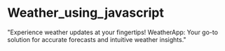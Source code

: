 # Weather_using_javascript
"Experience weather updates at your fingertips! WeatherApp: Your go-to solution for accurate forecasts and intuitive weather insights."
